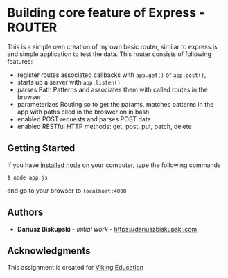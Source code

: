 # Building core feature of Express - ROUTER

This is a simple own creation of my own basic router, similar to express.js and simple application to test the data. This router consists of following features:
- register routes associated callbacks with `app.get()` or `app.post()`,
- starts up a server with `app.listen()`
- parses Path Patterns and associates them with called routes in the browser
- parameterizes Routing so to get the params, matches patterns in the app with paths clled in the broswer on in bash
- enabled POST requests and parses POST data
- enabled RESTful HTTP methods: get, post, put, patch, delete


## Getting Started

If you have [installed node](https://nodejs.org/en/download/) on your computer, type the following commands

```
$ node app.js
```

and go to your browser to `localhost:4000`



## Authors

* **Dariusz Biskupski** - *Initial work* - https://dariuszbiskupski.com


## Acknowledgments

This assignment is created for [Viking Education](https://www.vikingcodeschool.com/)
